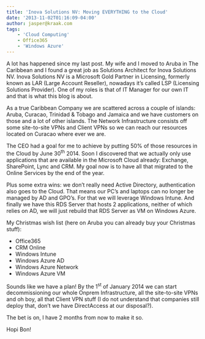 ```yaml
---
title: 'Inova Solutions NV: Moving EVERYTHING to the Cloud'
date: '2013-11-02T01:16:09-04:00'
author: jasper@kraak.com
tags:
    - 'Cloud Computing'
    - Office365
    - 'Windows Azure'
---
```


A lot has happened since my last post. My wife and I moved to Aruba in The Caribbean and I found a great job as Solutions Architect for Inova Solutions NV. Inova Solutions NV is a Microsoft Gold Partner in Licensing, formerly known as LAR (Large Account Reseller), nowadays it’s called LSP (Licensing Solutions Provider). One of my roles is that of IT Manager for our own IT and that is what this blog is about.

As a true Caribbean Company we are scattered across a couple of islands: Aruba, Curacao, Trinidad &amp; Tobago and Jamaica and we have customers on those and a lot of other islands. The Network Infrastructure consists off some site-to-site VPNs and Client VPNs so we can reach our resources located on Curacao where ever we are.

The CEO had a goal for me to achieve by putting 50% of those resources in the Cloud by June 30<sup>th</sup> 2014. Soon I discovered that we actually only use applications that are available in the Microsoft Cloud already: Exchange, SharePoint, Lync and CRM. My goal now is to have all that migrated to the Online Services by the end of the year.

Plus some extra wins: we don’t really need Active Directory, authentication also goes to the Cloud. That means our PC’s and laptops can no longer be managed by AD and GPO’s. For that we will leverage Windows Intune. And finally we have this RDS Server that hosts 2 applications, neither of which relies on AD, we will just rebuild that RDS Server as VM on Windows Azure.

My Christmas wish list (here on Aruba you can already buy your Christmas stuff):

- Office365
- CRM Online
- Windows Intune
- Windows Azure AD
- Windows Azure Network
- Windows Azure VM

Sounds like we have a plan! By the 1<sup>st</sup> of January 2014 we can start decommissioning our whole Onprem Infrastructure, all the site-to-site VPNs and oh boy, all that Client VPN stuff (I do not understand that companies still deploy that, don’t we have DirectAccess at our disposal?).

The bet is on, I have 2 months from now to make it so.

Hopi Bon!
